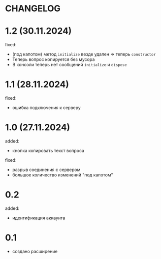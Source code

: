 
# CHANGELOG

# 1.2 (30.11.2024)

fixed:

+ (под капотом) метод `initialize` везде удален => теперь `constructor`
+ Теперь вопрос копируется без мусора
+ В консоли теперь нет сообщений `initialize` и `dispose`

# 1.1 (28.11.2024)

fixed:

+ ошибка подключения к серверу

# 1.0 (27.11.2024)

added:

+ кнопка копировать текст вопроса

fixed:

+ разрыв соединения с сервером
+ большое количество изменений "под капотом"

# 0.2

added:

+ идентификация аккаунта

# 0.1

+ создано расширение
